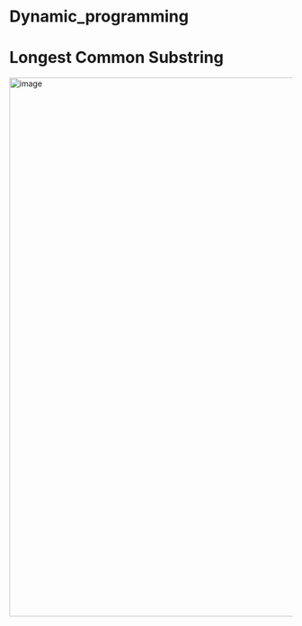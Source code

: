 # Dynamic_programming
# Longest Common Substring
<img width="960" alt="image" src="https://github.com/aditimahabole/Dynamic_programming/assets/78752342/06225b8b-a6ad-447e-ba6d-78dba425978c">
